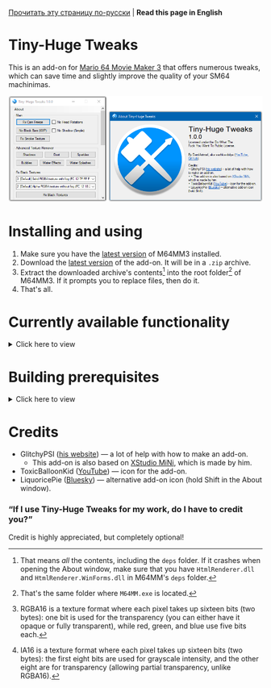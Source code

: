 [Прочитать эту страницу по-русски](https://github.com/vazhka-dolya/TinyHugeTweaks/blob/main/README.ru.md) | **Read this page in English**
# Tiny-Huge Tweaks
This is an add-on for [Mario 64 Movie Maker 3](https://github.com/projectcomet64/M64MM) that offers numerous tweaks, which can save time and slightly improve the quality of your SM64 machinimas.
<p align="center">
  <img src="https://github.com/vazhka-dolya/TinyHugeTweaks/blob/main/GitHubImg/ReadmeImage2_eng.png" width="666"/>
</p>

# Installing and using
1. Make sure you have the [latest version](https://github.com/projectcomet64/M64MM/releases/latest) of M64MM3 installed.
2. Download the [latest version](https://github.com/vazhka-dolya/TinyHugeTweaks/releases/latest) of the add-on. It will be in a `.zip` archive.
3. Extract the downloaded archive's contents[^1] into the root folder[^2] of M64MM3. If it prompts you to replace files, then do it.
4. That's all.
# Currently available functionality
<details>
  <summary>Click here to view</summary>

## Fix Cam Freeze
Fixes the camera zooming out when freezing by implementing [sm64rise's and integerbang's GameShark code](https://www.youtube.com/watch?v=FBRHespARdY). Intended to be a shortcut so that you don't have to reenter the code every time you use a new ROM.
## No Head Rotations
Replaces the normal standing animations with the Reading/C-Up animation, which does not have the potentially unwanted head rotations. Also intended to be a shortcut.
## No Black Bars
Implements a SM64 ROM Manager tweak that removes the black bars that can be seen in SM64 and a lot of ROM Hacks.\

Marked as Work-In-Progress since I'm not completely sure if it will work everywhere with the way it's currently implemented. It did work for me perfectly fine any time I tried to use it.
## No Shadow (Simple)
Implements a cheat code that removes Mario's shadow. Most likely won't work on custom models. Intended as a shortcut.
## Fix Smoke Texture
Implements a SM64 ROM Manager tweak that fixes the smoke texture being mistakingly set to be RGBA16[^3] instead of IA16[^4].
## Advanced Texture Remover
Straight-up erases textures, turning them into blank, completely transparent images. Right now supports removing shadows, dust, sparkles, bubbles, water effects, and water splashes.
## Fix Black Textures
Implements [SM64 Save State Fixer](https://github.com/vazhka-dolya/sm64_save_state_fixer), which fixes the textures being black in older ROM hacks when using newer graphics plugins like GLideN64.
## Stars' Appearance
Allows you to change the stars' models from collected to uncollected and vice versa. You need to pause the game before using it, otherwise it's likely to crash SM64.
### Model Addresses
Since ROM hacks often have different RAM addresses for storing these models, Tiny-Huge Tweaks allows you to add your own addresses for the star models in different ROM hacks. You can find these addresses by using a tool like [STROOP](https://github.com/SM64-TAS-ABC/STROOP) (I recommend using Mupen64 with that).
## Show/Hide Body Parts
Allows you to change the visibility of Mario's different body parts.\

Marked as Work-In-Progress, because it doesn't work with other body states (open hands, Wing Cap's wings, Metal Mario etc.).

</details>

# Building prerequisites
<details>
  <summary>Click here to view</summary>
  
- Visual Studio 2022.
- M64MM3's repository in a folder called `M64MM` outside of where this repository is.
  - Example: if the `.sln` for BodyStates is in `C:/projects/TinyHugeTweaks/TinyHugeTweaks.sln`, the whole M64MM3 repository must be in `C:/projects/M64MM`.
- If you're on Windows, then, before extracting the archives, make sure to right-click the archive, open **Properties** and see if you have an **Unblock** checkbox. If you do, tick it and press **Apply**. If you don't do this and the archive(s) remain blocked, you may run into issues.
- *Depending on the circumstances*, you *may* have to do the following: go to **Menu** > **Tools** > **NuGet Package Manager** > **Package Manager Console** and enter `Install-Package HtmlRenderer.WinForms`. After that, go to **Menu** > **Project** > **Manage NuGet Packages…**, and make sure that both `HtmlRenderer.Core` and `HtmlRenderer.WinForms` are up-to-date.

</details>

# Credits
- GlitchyPSI ([his website](https://glitchypsi.xyz)) — a lot of help with how to make an add-on.
  - This add-on is also based on [XStudio MiNi](https://github.com/projectcomet64/xstudio-mini), which is made by him.
- ToxicBalloonKid ([YouTube](https://www.youtube.com/channel/UCbHbB9MXZYw4WgCeVXbic_Q)) — icon for the add-on.
- LiquoricePie ([Bluesky](https://bsky.app/profile/liquoricepie.bsky.social)) — alternative add-on icon (hold Shift in the About window).
### “If I use Tiny-Huge Tweaks for my work, do I have to credit you?”
Credit is highly appreciated, but completely optional!
[^1]: That means *all* the contents, including the `deps` folder. If it crashes when opening the About window, make sure that you have `HtmlRenderer.dll` and `HtmlRenderer.WinForms.dll` in M64MM's `deps` folder.
[^2]: That's the same folder where `M64MM.exe` is located.
[^3]: RGBA16 is a texture format where each pixel takes up sixteen bits (two bytes): one bit is used for the transparency (you can either have it opaque or fully transparent), while red, green, and blue use five bits each.
[^4]: IA16 is a texture format where each pixel takes up sixteen bits (two bytes): the first eight bits are used for grayscale intensity, and the other eight are for transparency (allowing partial transparency, unlike RGBA16).
